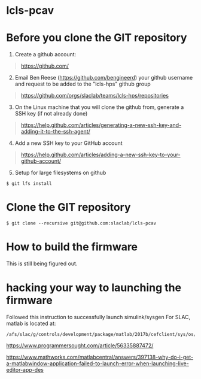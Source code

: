 # lcls-pcav

# Before you clone the GIT repository

1) Create a github account:
> https://github.com/

2) Email Ben Reese (https://github.com/bengineerd) your github username and request to be added to the "lcls-hps" github group
> https://github.com/orgs/slaclab/teams/lcls-hps/repositories

3) On the Linux machine that you will clone the github from, generate a SSH key (if not already done)
> https://help.github.com/articles/generating-a-new-ssh-key-and-adding-it-to-the-ssh-agent/

4) Add a new SSH key to your GitHub account
> https://help.github.com/articles/adding-a-new-ssh-key-to-your-github-account/

5) Setup for large filesystems on github

```
$ git lfs install
```

# Clone the GIT repository

```
$ git clone --recursive git@github.com:slaclab/lcls-pcav
```

# How to build the firmware
This is still being figured out.

# hacking your way to launching the firmware
Followed this instruction to successfully launch simulink/sysgen 
For SLAC, matlab is located at: 
```
/afs/slac/g/controls/development/package/matlab/2017b/cefclient/sys/os/glnxa64
```
https://www.programmersought.com/article/56335887472/

https://www.mathworks.com/matlabcentral/answers/397138-why-do-i-get-a-matlabwindow-application-failed-to-launch-error-when-launching-live-editor-app-des

